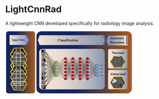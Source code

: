 # LightCnnRad
A lightweight CNN developed specifically for radiology image analysis.


<img src="https://github.com/PKhosravi-CityTech/LightCnnRad/blob/main/Images/LightCnnRad.png" width="400" />

